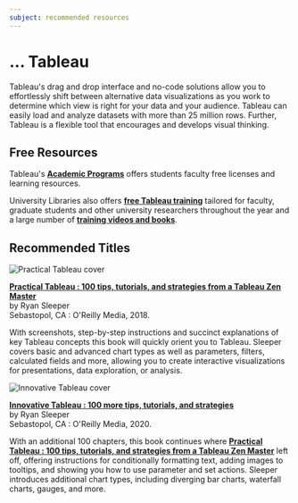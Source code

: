 ```yaml
---
subject: recommended resources
---
```


# ... Tableau
Tableau's drag and drop interface and no-code solutions allow you to effortlessly shift between alternative data visualizations as you work to determine which view is right for your data and your audience. Tableau can easily load and analyze datasets with more than 25 million rows. Further, Tableau is a flexible tool that encourages and develops visual thinking.
## Free Resources
Tableau's __[Academic Programs](https://www.tableau.com/community/academic)__ offers students faculty free licenses and learning resources. 

University Libraries also offers __[free Tableau training](https://library.osu.edu/events?tid=921)__ tailored for faculty, graduate students and other university researchers throughout the year and a large number of __[training videos and books](https://library.ohio-state.edu/search~S7?/dtableau/dtableau/1%2C27%2C180%2CB/exact&FF=dtableau+computer+file&1%2C53%2C)__. 

## Recommended Titles

![Practical Tableau cover](/Cover_Sleeper_PracticalTableau_small.png)

__[Practical Tableau : 100 tips, tutorials, and strategies from a Tableau Zen Master](https://library-ohio-state-edu.proxy.lib.ohio-state.edu/record=b9500815~S7)__  
by Ryan Sleeper  
Sebastopol, CA : O'Reilly Media, 2018.

With screenshots, step-by-step instructions and succinct explanations of key Tableau concepts this book will quickly orient you to Tableau. Sleeper covers basic and advanced chart types as well as parameters, filters, calculated fields and more, allowing you to create interactive visualizations for presentations, data exploration, or analysis.


![Innovative Tableau cover](/Cover_Sleeper_InnovativeTableau_small.png)

__[Innovative Tableau : 100 more tips, tutorials, and strategies](https://library-ohio-state-edu.proxy.lib.ohio-state.edu/record=b9502888~S7)__  
by Ryan Sleeper  
Sebastopol, CA : O'Reilly Media, 2020.

With an additional 100 chapters, this book continues where __[Practical Tableau : 100 tips, tutorials, and strategies from a Tableau Zen Master](https://library-ohio-state-edu.proxy.lib.ohio-state.edu/record=b9500815~S7)__  left off, offering instructions for conditionally formatting text, adding images to tooltips, and showing you how to use parameter and set actions. Sleeper introduces additional chart types, including diverging bar charts, waterfall charts, gauges, and more.



